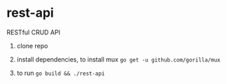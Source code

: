 # rest-api

RESTful CRUD API

1. clone repo

2. install dependencies, to install mux `go get -u github.com/gorilla/mux`

3. to run `go build && ./rest-api`
